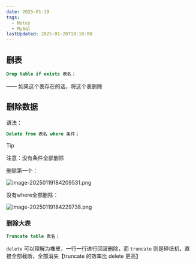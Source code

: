 ```yaml
---
date: 2025-01-19
tags:
  - Notes
  - MySql
lastUpdated: 2025-01-20T10:10:00
---
```


## 删表

```sql
Drop table if exists 表名；
```

—— 如果这个表存在的话，将这个表删除



## 删除数据

语法：

```sql
Delete from 表名 where 条件；
```

> [!TIP]
>
> 注意：没有条件全部删除



删除第一个：

![image-20250119184209531.png](..%2F..%2Fpublic%2Fnote%2FMySql%2F%E5%88%A0%2Fimage-20250119184209531.png)



没有where全部删除：

![image-20250119184229738.png](..%2F..%2Fpublic%2Fnote%2FMySql%2F%E5%88%A0%2Fimage-20250119184229738.png)



### 删除大表

```sql
Truncate table 表名；
```



`delete` 可以理解为橡皮，一行一行进行回滚删除，而 `truncate` 则是碎纸机，直接全部截断，全部消失【truncate 的效率比 delete 更高】
